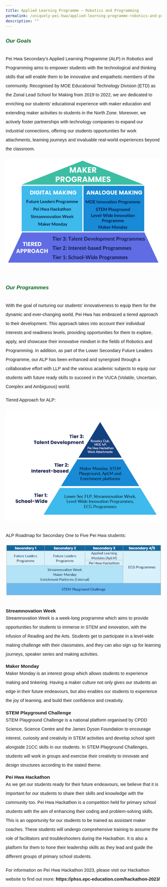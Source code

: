 ```yaml
---
title: Applied Learning Programme – Robotics and Programming
permalink: /uniquely-pei-hwa/applied-learning-programme-robotics-and-programming/
description: ""
---
```

<h6 style="color:#0B6623;font-family:sans-serif;font-weight:bold;margin-top:30px;"><strong style="font-family:sans-serif;font-size:17px;color:#0B6623;">Our Goals</strong></h6>
<p style="font-size:14.5px; line-height:2;margin-top:0; font-family:sans-serif">Pei Hwa Secondary’s Applied Learning Programme (ALP) in Robotics and Programming aims to empower students with the technological and thinking skills that will enable them to be innovative and empathetic members of the community.&nbsp;Recognised by MOE Educational Technology Division (ETD) as the Zonal Lead School for Making from 2019 to 2022, we are
dedicated to enriching our students' educational experience with maker education and extending maker activities to students in the North Zone. Moreover, we actively foster partnerships with technology companies to expand our industrial connections, offering our
students opportunities for work attachments, learning journeys and invaluable real-world experiences beyond the classroom.</p>

<div style="display: flex; flex-wrap: wrap; justify-content: space-between; max-width: 800px; margin: 0 auto;" class="image-container">
	<div style="width: 100%; margin-bottom: 20px; box-sizing: border-box; text-align: center;" class="image-box">
    <img style="width: 100%; margin-bottom: 10px;" alt="Image 1" src="https://raw.githubusercontent.com/isomerpages/moe-peihwasec/staging/images/Uniquely%20Pei%20Hwa/alpr%26p01.png">
  </div>
</div>

<h6 style="color:#0B6623;font-family:sans-serif;font-weight:bold;margin-top:30px;"><strong style="font-family:sans-serif;font-size:17px;color:#0B6623;">Our Programmes</strong></h6>

<p style="font-size:14.5px; line-height:2;margin-top:0; font-family:sans-serif">With the goal of nurturing our students' innovativeness to equip them for the dynamic and ever-changing world, Pei Hwa has embraced a tiered approach to their development. This approach takes into account their individual interests and readiness levels, providing opportunities for them to explore, apply, and showcase their innovative mindset in the fields of Robotics and Programming. In addition, as part of the Lower Secondary Future Leaders Programme, our ALP has been enhanced and synergised through a collaborative effort with LLP and the various
academic subjects to equip our students with future ready skills to succeed in the VUCA (Volatile, Uncertain, Complex and Ambiguous) world.</p>

<p style="font-size:14.5px; line-height:2;margin-top:0; font-family:sans-serif">Tiered Approach for ALP:</p>

<div style="display: flex; flex-wrap: wrap; justify-content: space-between; max-width: 800px; margin: 0 auto;" class="image-container">
	<div style="width: 100%; margin-bottom: 20px; box-sizing: border-box; text-align: center;" class="image-box">
    <img style="width: 100%; margin-bottom: 10px;" alt="Image 1" src="https://raw.githubusercontent.com/isomerpages/moe-peihwasec/staging/images/Uniquely%20Pei%20Hwa/alpr%26p02.png">
  </div>
</div>

<p style="font-size:14.5px; line-height:2;margin-top:0px; font-family:sans-serif">ALP Roadmap for Secondary One to Five Pei Hwa students:</p>

<div style="display: flex; flex-wrap: wrap; justify-content: space-between; max-width: 800px; margin: 0 auto;" class="image-container">
	<div style="width: 100%; margin-bottom: 20px; box-sizing: border-box; text-align: center;" class="image-box">
    <img style="width: 100%; margin-bottom: 10px;" alt="Image 1" src="https://raw.githubusercontent.com/isomerpages/moe-peihwasec/staging/images/Uniquely%20Pei%20Hwa/alpr%26p03.png">
  </div>
</div>

<p style="margin-top:5px;margin-bottom:0;font-size:15.5px;"><strong style="font-family:sans-serif;">Streamnovation&nbsp;Week</strong></p>

<p style="font-size:14.5px; line-height:2;margin-top:0px; font-family:sans-serif">Streamnovation Week is a week-long programme which aims to provide opportunities for students to immerse in STEM and innovation, with the infusion of Reading and the Arts. Students get to participate in a level-wide making challenge with their classmates, and they can also sign up for learning journeys, speaker series and making activities.</p>

<p style="margin-top:5px;margin-bottom:0;font-size:15.5px;"><strong style="font-family:sans-serif;">Maker Monday</strong></p>

<p style="font-size:14.5px; line-height:2;margin-top:0;font-family:sans-serif;">Maker Monday is an interest group which allows students to experience making and tinkering. Having a maker culture&nbsp;not only gives our students an edge in their future endeavours, but also
enables our students to experience the joy of learning, and build their confidence and creativity.</p>

<p style="margin-top:5px;margin-bottom:0;font-size:15.5px;"><strong style="font-family:sans-serif;">STEM Playground Challenge</strong></p>

<p style="font-size:14.5px; line-height:2;margin-top:0px;font-family:sans-serif;">STEM Playground Challenge is a national platform organised by CPDD Science, Science Centre and the James Dyson Foundation to encourage interest, curiosity and creativity in STEM
activities and develop school spirit alongside 21CC skills in our students. In STEM Playground Challenges, students will work in groups and exercise their creativity to innovate and design structures according to the stated theme.</p>

<p style="margin-top:5px;margin-bottom:0;font-size:15.5px;"><strong style="font-family:sans-serif;">Pei Hwa Hackathon</strong></p>

<p style="font-size:14.5px; line-height:2;margin-top:0px;font-family:sans-serif;">As we get our students ready for their future endeavours, we believe that it is important for our students to share their skills and knowledge with the community too. Pei Hwa Hackathon is a competition held for primary school students with the aim of enhancing their coding and problem-solving skills. This is an opportunity for our students to be trained as assistant maker coaches. These students will undergo comprehensive training to assume the role of facilitators and troubleshooters during the Hackathon. It is also a platform for them to hone their leadership skills as they lead and guide the different groups of primary school students.</p>

<p style="font-size:14.5px; line-height:2;margin-top:0px;font-family:sans-serif;">For information on Pei Hwa Hackathon 2023, please visit our Hackathon website to find out
more: <a href="https://phss.epc-education.com/hackathon-2023/" style="font-size:14.5px; line-height:1.5;font-family:sans-serif;font-weight:bold;text-decoration: none;">https://phss.epc-education.com/hackathon-2023/</a></p>